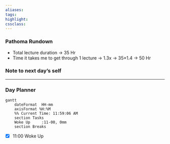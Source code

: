 ```yaml
---
aliases:  
tags:
highlight:  
cssclass:
---
```


### Pathoma Rundown
- Total lecture duration → 35 Hr 
- Time it takes me to get through 1 lecture → 1.3x → 35×1.4 → 50 Hr
### Note to next day’s self
--- 
### Day Planner
```mermaid
gantt
    dateFormat  HH-mm
    axisFormat %H:%M
    %% Current Time: 11:59:06 AM
    section Tasks
    Woke Up     :11-00, 0mm
    section Breaks

```

- [x] 11:00 Woke Up

